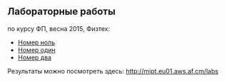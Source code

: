 ## Лабораторные работы
по курсу ФП, весна 2015, Физтех:

* [Номер ноль](/lab0)
* [Номер один](/lab1)
* [Номер два](/lab2)

Результаты можно посмотреть здесь: http://mipt.eu01.aws.af.cm/labs
